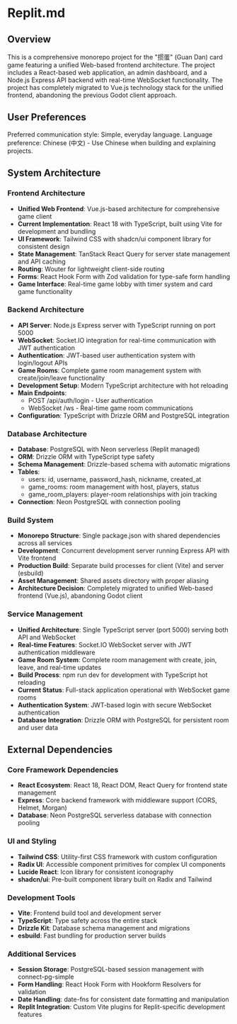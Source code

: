 # Replit.md

## Overview

This is a comprehensive monorepo project for the "掼蛋" (Guan Dan) card game featuring a unified Web-based frontend architecture. The project includes a React-based web application, an admin dashboard, and a Node.js Express API backend with real-time WebSocket functionality. The project has completely migrated to Vue.js technology stack for the unified frontend, abandoning the previous Godot client approach.

## User Preferences

Preferred communication style: Simple, everyday language.
Language preference: Chinese (中文) - Use Chinese when building and explaining projects.

## System Architecture

### Frontend Architecture  
- **Unified Web Frontend**: Vue.js-based architecture for comprehensive game client
- **Current Implementation**: React 18 with TypeScript, built using Vite for development and bundling  
- **UI Framework**: Tailwind CSS with shadcn/ui component library for consistent design
- **State Management**: TanStack React Query for server state management and API caching
- **Routing**: Wouter for lightweight client-side routing
- **Forms**: React Hook Form with Zod validation for type-safe form handling
- **Game Interface**: Real-time game lobby with timer system and card game functionality

### Backend Architecture
- **API Server**: Node.js Express server with TypeScript running on port 5000
- **WebSocket**: Socket.IO integration for real-time communication with JWT authentication
- **Authentication**: JWT-based user authentication system with login/logout APIs
- **Game Rooms**: Complete game room management system with create/join/leave functionality
- **Development Setup**: Modern TypeScript architecture with hot reloading
- **Main Endpoints**: 
  - POST /api/auth/login - User authentication
  - WebSocket /ws - Real-time game room communications
- **Configuration**: TypeScript with Drizzle ORM and PostgreSQL integration

### Database Architecture
- **Database**: PostgreSQL with Neon serverless (Replit managed)
- **ORM**: Drizzle ORM with TypeScript type safety
- **Schema Management**: Drizzle-based schema with automatic migrations
- **Tables**: 
  - users: id, username, password_hash, nickname, created_at
  - game_rooms: room management with host, players, status
  - game_room_players: player-room relationships with join tracking
- **Connection**: Neon PostgreSQL with connection pooling

### Build System
- **Monorepo Structure**: Single package.json with shared dependencies across all services
- **Development**: Concurrent development server running Express API with Vite frontend
- **Production Build**: Separate build processes for client (Vite) and server (esbuild)
- **Asset Management**: Shared assets directory with proper aliasing
- **Architecture Decision**: Completely migrated to unified Web-based frontend (Vue.js), abandoning Godot client

### Service Management  
- **Unified Architecture**: Single TypeScript server (port 5000) serving both API and WebSocket
- **Real-time Features**: Socket.IO WebSocket server with JWT authentication middleware
- **Game Room System**: Complete room management with create, join, leave, and real-time updates
- **Build Process**: npm run dev for development with TypeScript hot reloading
- **Current Status**: Full-stack application operational with WebSocket game rooms
- **Authentication System**: JWT-based login with secure WebSocket authentication
- **Database Integration**: Drizzle ORM with PostgreSQL for persistent room and user data

## External Dependencies

### Core Framework Dependencies
- **React Ecosystem**: React 18, React DOM, React Query for frontend state management
- **Express**: Core backend framework with middleware support (CORS, Helmet, Morgan)
- **Database**: Neon PostgreSQL serverless database with connection pooling

### UI and Styling
- **Tailwind CSS**: Utility-first CSS framework with custom configuration
- **Radix UI**: Accessible component primitives for complex UI components
- **Lucide React**: Icon library for consistent iconography
- **shadcn/ui**: Pre-built component library built on Radix and Tailwind

### Development Tools
- **Vite**: Frontend build tool and development server
- **TypeScript**: Type safety across the entire stack
- **Drizzle Kit**: Database schema management and migrations
- **esbuild**: Fast bundling for production server builds

### Additional Services
- **Session Storage**: PostgreSQL-based session management with connect-pg-simple
- **Form Handling**: React Hook Form with Hookform Resolvers for validation
- **Date Handling**: date-fns for consistent date formatting and manipulation
- **Replit Integration**: Custom Vite plugins for Replit-specific development features